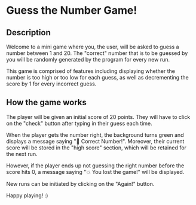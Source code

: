 # Guess the Number Game! 

## Description 

Welcome to a mini game where you, the user, will be asked to guess a number between 1 and 20. The "correct" number that is to be guessed by you will be randomly generated by the program for every new run. 

This game is comprised of features including displaying whether the number is too high or too low for each guess, as well as decrementing the score by 1 for every incorrect guess. 

## How the game works 

The player will be given an initial score of 20 points. They will have to click on the "check" button after typing in their guess each time. 

When the player gets the number right, the background turns green and displays a message saying "🎉 Correct Number!". Moreover, their current score will be stored in the "high score" section, which will be retained for the next run. 

However, if the player ends up not guessing the right number before the score hits 0, a message saying "💥 You lost the game!" will be displayed. 

New runs can be initiated by clicking on the "Again!" button. 

Happy playing! :) 